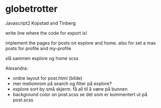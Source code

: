 # globetrotter
Javascript2 Kopstad and Tinberg


write line where the code for export is! 

implement the pages for posts on explore and home. also for set a max posts for profile and my-profile

slå sammen explore og home scss

Alexandra: 
- ordne layout for post.html (bilde)
- mer mellomrom på search og filter på explore?
- explore sort by små skjerm. få all til å være på bunnen
- background color on post.scss se det som er kommentert ut på post.scss